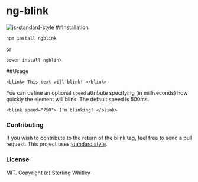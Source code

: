# ng-blink
[![js-standard-style](https://cdn.rawgit.com/feross/standard/master/badge.svg)](https://github.com/feross/standard)
##Installation
```
npm install ngblink
```
or
```
bower install ngblink
```

##Usage
```
<blink> This text will blink! </blink>
```
You can define an optional `speed` attribute specifying (in milliseconds) how quickly the element will blink. The default speed is 500ms.
```
<blink speed="750"> I'm blinking! </blink>
```

### Contributing
If you wish to contribute to the return of the blink tag, feel free to send a pull request. This project uses [standard style](https://github.com/feross/standard).

### License
MIT. Copyright (c) [Sterling Whitley](http://sterlingw.com)
